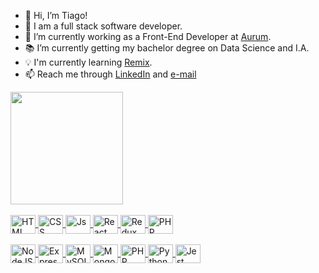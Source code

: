 - 👋 Hi, I’m Tiago!
- 📔 I am a full stack software developer.
- 🌱 I’m currently working as a Front-End Developer at <a href='https://aurum.com.br/'>Aurum</a>.
- 📚 I’m currently getting my bachelor degree on Data Science and I.A.
- 💡 I'm currently learning <a href='https://remix.run/'>Remix</a>.
- 📫 Reach me through <a href='https://www.linkedin.com/in/tiagoornelasadv/'>LinkedIn</a> and <a href="mailto: advtiagoornelas@gmail.com">e-mail</a>

<div>
  <a href="https://github.com/tiagoornelas">
  <img height="180em" src="https://github-readme-stats.vercel.app/api?username=tiagoornelas&show_icons=true&theme=dark&include_all_commits=true&count_private=true&bg_color=0d1117&icon_color=3b74b9"/>
</div>

<div style="display: inline_block"><br>
  <img align="center" alt="HTML" height="30" width="40" src="https://cdn.jsdelivr.net/gh/devicons/devicon/icons/html5/html5-original-wordmark.svg">
  <img align="center" alt="CSS" height="30" width="40" src="https://cdn.jsdelivr.net/gh/devicons/devicon/icons/css3/css3-original-wordmark.svg">
  <img align="center" alt="Js" height="30" width="40" src="https://cdn.jsdelivr.net/gh/devicons/devicon/icons/javascript/javascript-original.svg">
  <img align="center" alt="React" height="30" width="40" src="https://cdn.jsdelivr.net/gh/devicons/devicon/icons/react/react-original.svg">
  <img align="center" alt="Redux" height="30" width="40" src="https://cdn.jsdelivr.net/gh/devicons/devicon/icons/redux/redux-original.svg">
  <img align="center" alt="PHP" height="30" width="40" src="https://cdn.jsdelivr.net/gh/devicons/devicon/icons/php/php-original.svg"/>
</div>
<div style="display: inline_block"><br>
  <img align="center" alt="NodeJS" height="30" width="40" src="https://cdn.jsdelivr.net/gh/devicons/devicon/icons/nodejs/nodejs-original.svg">
  <img align="center" alt="Express" height="30" width="40" src="https://cdn.jsdelivr.net/gh/devicons/devicon/icons/express/express-original.svg">
  <img align="center" alt="MySQL" height="30" width="40" src="https://cdn.jsdelivr.net/gh/devicons/devicon/icons/mysql/mysql-original.svg">
  <img align="center" alt="MongoDB" height="30" width="40" src="https://cdn.jsdelivr.net/gh/devicons/devicon/icons/mongodb/mongodb-original.svg">
  <img align="center" alt="PHP" height="30" width="40" src="https://cdn.jsdelivr.net/gh/devicons/devicon/icons/microsoftsqlserver/microsoftsqlserver-plain-wordmark.svg"/>
  <img align="center" alt="Python" height="30" width="40" src="https://cdn.jsdelivr.net/gh/devicons/devicon/icons/python/python-original.svg"/>
  <img align="center" alt="Jest" height="30" width="40" src="https://cdn.jsdelivr.net/gh/devicons/devicon/icons/jest/jest-plain.svg">
</div>
